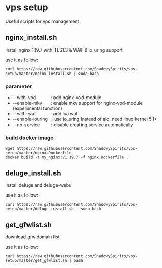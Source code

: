 # vps setup

Useful scripts for vps management

## nginx_install.sh

install nginx 1.19.7 with TLS1.3 & WAF & io_uring support

use it as follow:
```
curl https://raw.githubusercontent.com/ShadowySpirits/vps-setup/master/nginx_install.sh | sudo bash
```


### parameter
- --with-vod &nbsp;&nbsp;&nbsp;&nbsp;&nbsp;&nbsp;&nbsp;&nbsp;&nbsp;&nbsp;&nbsp;: add nginx-vod-module
- --enable-mkv &nbsp;&nbsp;&nbsp;&nbsp;&nbsp;&nbsp;: enable mkv support for nginx-vod-module (experimental function)
- --with-waf &nbsp;&nbsp;&nbsp;&nbsp;&nbsp;&nbsp;&nbsp;&nbsp;&nbsp;&nbsp;&nbsp;: add lua waf
- --enable-iouring &nbsp;&nbsp;: use io_uring instead of aio, need linux kernel 5.1+
- --no-service &nbsp;&nbsp;&nbsp;&nbsp;&nbsp;&nbsp;&nbsp;&nbsp;: disable creating service automatically

### build docker image
```
wget https://raw.githubusercontent.com/ShadowySpirits/vps-setup/master/nginx.Dockerfile
docker build -t my_nginx:v1.19.7 -f nginx.Dockerfile .
```

## deluge_install.sh

install deluge and deluge-webui

use it as follow:
```
curl https://raw.githubusercontent.com/ShadowySpirits/vps-setup/master/deluge_install.sh | sudo bash
```


## get_gfwlist.sh

download gfw domain list

use it as follow:
```
curl https://raw.githubusercontent.com/ShadowySpirits/vps-setup/master/get_gfwlist.sh | bash
```
